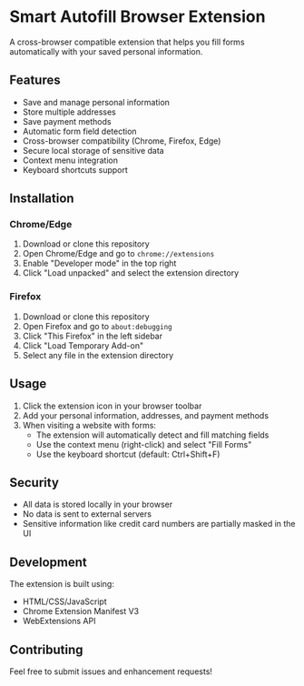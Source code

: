 # Smart Autofill Browser Extension

A cross-browser compatible extension that helps you fill forms automatically with your saved personal information.

## Features

- Save and manage personal information
- Store multiple addresses
- Save payment methods
- Automatic form field detection
- Cross-browser compatibility (Chrome, Firefox, Edge)
- Secure local storage of sensitive data
- Context menu integration
- Keyboard shortcuts support

## Installation

### Chrome/Edge
1. Download or clone this repository
2. Open Chrome/Edge and go to `chrome://extensions`
3. Enable "Developer mode" in the top right
4. Click "Load unpacked" and select the extension directory

### Firefox
1. Download or clone this repository
2. Open Firefox and go to `about:debugging`
3. Click "This Firefox" in the left sidebar
4. Click "Load Temporary Add-on"
5. Select any file in the extension directory

## Usage

1. Click the extension icon in your browser toolbar
2. Add your personal information, addresses, and payment methods
3. When visiting a website with forms:
   - The extension will automatically detect and fill matching fields
   - Use the context menu (right-click) and select "Fill Forms"
   - Use the keyboard shortcut (default: Ctrl+Shift+F)

## Security

- All data is stored locally in your browser
- No data is sent to external servers
- Sensitive information like credit card numbers are partially masked in the UI

## Development

The extension is built using:
- HTML/CSS/JavaScript
- Chrome Extension Manifest V3
- WebExtensions API

## Contributing

Feel free to submit issues and enhancement requests! 